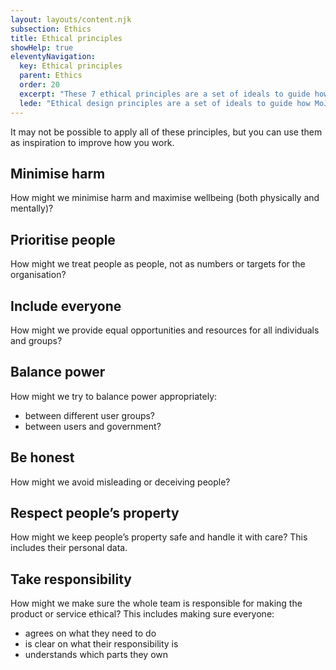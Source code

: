 ```yaml
---
layout: layouts/content.njk
subsection: Ethics
title: Ethical principles
showHelp: true
eleventyNavigation:
  key: Ethical principles
  parent: Ethics
  order: 20
  excerpt: "These 7 ethical principles are a set of ideals to guide how MoJ services are designed and built over time."
  lede: "Ethical design principles are a set of ideals to guide how MoJ services are designed and built over time."
---
```

It may not be possible to apply all of these principles, but you can use them as inspiration to improve how you work.

## Minimise harm

How might we minimise harm and maximise wellbeing (both physically and mentally)?

## Prioritise people

How might we treat people as people, not as numbers or targets for the organisation?

## Include everyone

How might we provide equal opportunities and resources for all individuals and groups?

## Balance power

How might we try to balance power appropriately:

- between different user groups?
- between users and government?

## Be honest

How might we avoid misleading or deceiving people?

## Respect people’s property

How might we keep people’s property safe and handle it with care? This includes their personal data.

## Take responsibility

How might we make sure the whole team is responsible for making the product or service ethical? This includes making sure everyone:

- agrees on what they need to do
- is clear on what their responsibility is
- understands which parts they own
